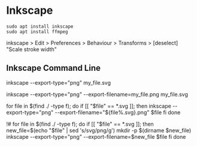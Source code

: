 # Inkscape

    sudo apt install inkscape
    sudo apt install ffmpeg

inkscape > Edit > Preferences > Behaviour > Transforms > [deselect] "Scale stroke width" 

## Inkscape Command Line

inkscape --export-type="png" my_file.svg

inkscape --export-type="png" --export-filename=my_file.png my_file.svg 


for file in $(find ./ -type f); do
  if [[ "$file" == *.svg ]]; then
    inkscape --export-type="png" --export-filename="${file%.svg}.png" $file
  fi
done

!# 
for file in $(find ./ -type f); do
  if [[ "$file" == *.svg ]]; then
    new_file=$(echo "$file" | sed 's/svg/png/g')
    mkdir -p $(dirname $new_file)
    inkscape --export-type="png" --export-filename=$new_file $file
  fi
done
  

